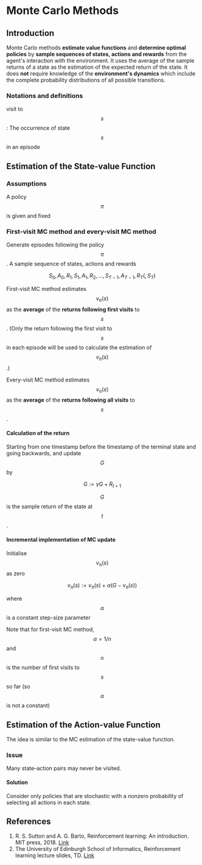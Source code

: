 # Monte Carlo Methods

## Introduction

Monte Carlo methods **estimate value functions** and **determine optimal policies** by **sample sequences of states, actions and rewards** from the agent's interaction with the environment. It uses the average of the sample returns of a state as the estimation of the expected return of the state. It does **not** require knowledge of the **environment's dynamics** which include the complete probability distributions of all possible transitions.

### Notations and definitions

visit to $$s$$ : The occurrence of state $$s$$ in an episode

## Estimation of the State-value Function

### Assumptions

A policy $$\pi$$ is given and fixed

### First-visit MC method and every-visit MC method

Generate episodes following the policy $$\pi$$. A sample sequence of states, actions and rewards

$$ S_0, A_0, R_1, S_1, A_1, R_2, ..., S_{T-1}, A_{T-1}, R_T  (, S_T)$$

First-visit MC method estimates $$v_\pi(s)$$ as the **average** of the **returns following first visits** to $$s$$. \(Only the return following the first visit to $$s$$ in each episode will be used to calculate the estimation of $$v_\pi(s)$$.\)

Every-visit MC method estimates $$v_\pi(s)$$ as the **average** of the **returns following all visits** to $$s$$.

#### Calculation of the return

Starting from one timestamp before the timestamp of the terminal state and going backwards, and update $$G$$ by

$$ G := \gamma G + R_{t+1}$$

$$G$$ is the sample return of the state at $$t$$.

#### Incremental implementation of MC update

Initialise $$v_\pi(s)$$ as zero

$$ v_\pi(s) := v_\pi(s) + \alpha(G - v_\pi(s))$$

where $$\alpha$$ is a constant step-size parameter

Note that for first-visit MC method, $$\alpha = 1/n$$ and $$n$$ is the number of first visits to $$s$$ so far \(so $$\alpha$$ is not a constant\)

## Estimation of the Action-value Function

The idea is similar to the MC estimation of the state-value function.

### Issue

Many state–action pairs may never be visited.

#### Solution

Consider only policies that are stochastic with a nonzero probability of selecting all actions in each state.

## References

1. R. S. Sutton and A. G. Barto, Reinforcement learning: An introduction. MIT press, 2018. [Link](https://mitpress.mit.edu/books/reinforcement-learning-second-edition)
2. The University of Edinburgh School of Informatics, Reinforcement learning lecture slides, TD. [Link](http://www.inf.ed.ac.uk/teaching/courses/rl/slides/4rllect10.pdf)

